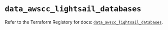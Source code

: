 # `data_awscc_lightsail_databases`

Refer to the Terraform Registory for docs: [`data_awscc_lightsail_databases`](https://registry.terraform.io/providers/hashicorp/awscc/0.70.0/docs/data-sources/lightsail_databases).
